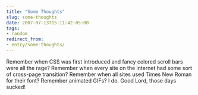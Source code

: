 ```yaml
---
title: "Some Thoughts"
slug: some-thoughts
date: 2007-07-13T15:11:42-05:00
tags:
- random
redirect_from:
- entry/some-thoughts/
---
```

Remember when CSS was first introduced and fancy colored scroll bars were all the rage? Remember when every site on the internet had some sort of cross-page transition? Remember when all sites used Times New Roman for their font? Remember animated GIFs? I do. Good Lord, those days sucked!
